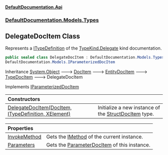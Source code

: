 #### [DefaultDocumentation.Api](index.md 'index')
### [DefaultDocumentation.Models.Types](index.md#DefaultDocumentation.Models.Types 'DefaultDocumentation.Models.Types')

## DelegateDocItem Class

Represents a [ITypeDefinition](https_//github.com/icsharpcode/ILSpy 'ICSharpCode.Decompiler.TypeSystem.ITypeDefinition') of the [TypeKind.Delegate](https_//github.com/icsharpcode/ILSpy 'ICSharpCode.Decompiler.TypeSystem.TypeKind.Delegate') kind documentation.

```csharp
public sealed class DelegateDocItem : DefaultDocumentation.Models.Types.TypeDocItem,
DefaultDocumentation.Models.IParameterizedDocItem
```

Inheritance [System.Object](https_//docs.microsoft.com/en-us/dotnet/api/System.Object 'System.Object') &#129106; [DocItem](DocItem.md 'DefaultDocumentation.Models.DocItem') &#129106; [EntityDocItem](EntityDocItem.md 'DefaultDocumentation.Models.EntityDocItem') &#129106; [TypeDocItem](TypeDocItem.md 'DefaultDocumentation.Models.Types.TypeDocItem') &#129106; DelegateDocItem

Implements [IParameterizedDocItem](IParameterizedDocItem.md 'DefaultDocumentation.Models.IParameterizedDocItem')

| Constructors | |
| :--- | :--- |
| [DelegateDocItem(DocItem, ITypeDefinition, XElement)](DelegateDocItem.DelegateDocItem(DocItem,ITypeDefinition,XElement).md 'DefaultDocumentation.Models.Types.DelegateDocItem.DelegateDocItem(DefaultDocumentation.Models.DocItem, ITypeDefinition, System.Xml.Linq.XElement)') | Initialize a new instance of the [StructDocItem](StructDocItem.md 'DefaultDocumentation.Models.Types.StructDocItem') type. |

| Properties | |
| :--- | :--- |
| [InvokeMethod](DelegateDocItem.InvokeMethod.md 'DefaultDocumentation.Models.Types.DelegateDocItem.InvokeMethod') | Gets the [IMethod](https_//github.com/icsharpcode/ILSpy 'ICSharpCode.Decompiler.TypeSystem.IMethod') of the current instance. |
| [Parameters](DelegateDocItem.Parameters.md 'DefaultDocumentation.Models.Types.DelegateDocItem.Parameters') | Gets the [ParameterDocItem](ParameterDocItem.md 'DefaultDocumentation.Models.Parameters.ParameterDocItem') of this instance. |
